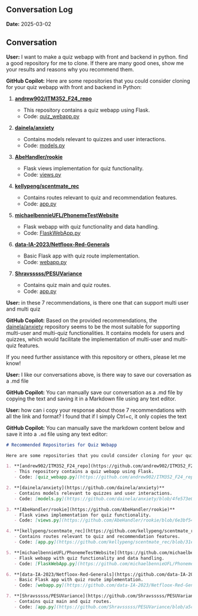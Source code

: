 ## Conversation Log

**Date:** 2025-03-02

## Conversation

**User:** I want to make a quiz webapp with front and backend in python. find a good repository for me to clone. If there are many good ones, show me your results and reasons why you recommend them.

**GitHub Copilot:** 
Here are some repositories that you could consider cloning for your quiz webapp with front and backend in Python:

1. **[andrew902/ITM352_F24_repo](https://github.com/andrew902/ITM352_F24_repo)**
   - This repository contains a quiz webapp using Flask.
   - Code: [quiz_webapp.py](https://github.com/andrew902/ITM352_F24_repo/blob/e1078143b82bd5a5833039b2c81b4c982f8fecad/Lab13/quiz_webapp.py#L1-L44)

2. **[dainela/anxiety](https://github.com/dainela/anxiety)**
   - Contains models relevant to quizzes and user interactions.
   - Code: [models.py](https://github.com/dainela/anxiety/blob/4fe573e02b5eaf51946a4606e1ffa7d0c041e783/webapp/models.py#L258-L355)

3. **[AbeHandler/rookie](https://github.com/AbeHandler/rookie)**
   - Flask views implementation for quiz functionality.
   - Code: [views.py](https://github.com/AbeHandler/rookie/blob/6e3bf5445cec1f42ff113a96494ed07e2795122c/webapp/views.py#L1-L104)

4. **[kellypeng/scentmate_rec](https://github.com/kellypeng/scentmate_rec)**
   - Contains routes relevant to quiz and recommendation features.
   - Code: [app.py](https://github.com/kellypeng/scentmate_rec/blob/31e0d719129f271b6acae3db5ba18967621b0cdc/webapp/app.py#L48-L125)

5. **[michaelbennieUFL/PhonemeTestWebsite](https://github.com/michaelbennieUFL/PhonemeTestWebsite)**
   - Flask webapp with quiz functionality and data handling.
   - Code: [FlaskWebApp.py](https://github.com/michaelbennieUFL/PhonemeTestWebsite/blob/25b493737c37a48b2453467f64bb04626aa2aa08/FlaskWebApp.py#L1-L71)

6. **[data-IA-2023/Netfloox-Red-Generals](https://github.com/data-IA-2023/Netfloox-Red-Generals)**
   - Basic Flask app with quiz route implementation.
   - Code: [webapp.py](https://github.com/data-IA-2023/Netfloox-Red-Generals/blob/22df7c51122c8465528ed51a566a1fbe8c1d3d99/webapp.py#L1-L46)

7. **[Shravsssss/PESUVariance](https://github.com/Shravsssss/PESUVariance)**
   - Contains quiz main and quiz routes.
   - Code: [app.py](https://github.com/Shravsssss/PESUVariance/blob/a5cc7fa8b9121869b4b7fe3993d7a0e2bb75b4ad/Final%20Webapp/app.py#L99-L180)

**User:** in these 7 recommendations, is there one that can support multi user and multi quiz

**GitHub Copilot:** Based on the provided recommendations, the [dainela/anxiety](https://github.com/dainela/anxiety) repository seems to be the most suitable for supporting multi-user and multi-quiz functionalities. It contains models for users and quizzes, which would facilitate the implementation of multi-user and multi-quiz features.

If you need further assistance with this repository or others, please let me know!

**User:** I like our conversations above, is there way to save our coversation as a .md file

**GitHub Copilot:** You can manually save our conversation as a .md file by copying the text and saving it in a Markdown file using any text editor.

**User:** how can i copy your response about those 7 recommendations with all the link and format? I found that if I simply Ctrl+c, it only copies the text

**GitHub Copilot:** You can manually save the markdown content below and save it into a `.md` file using any text editor:

```markdown
# Recommended Repositories for Quiz Webapp

Here are some repositories that you could consider cloning for your quiz webapp with front and backend in Python:

1. **[andrew902/ITM352_F24_repo](https://github.com/andrew902/ITM352_F24_repo)**
   - This repository contains a quiz webapp using Flask.
   - Code: [quiz_webapp.py](https://github.com/andrew902/ITM352_F24_repo/blob/e1078143b82bd5a5833039b2c81b4c982f8fecad/Lab13/quiz_webapp.py#L1-L44)

2. **[dainela/anxiety](https://github.com/dainela/anxiety)**
   - Contains models relevant to quizzes and user interactions.
   - Code: [models.py](https://github.com/dainela/anxiety/blob/4fe573e02b5eaf51946a4606e1ffa7d0c041e783/webapp/models.py#L258-L355)

3. **[AbeHandler/rookie](https://github.com/AbeHandler/rookie)**
   - Flask views implementation for quiz functionality.
   - Code: [views.py](https://github.com/AbeHandler/rookie/blob/6e3bf5445cec1f42ff113a96494ed07e2795122c/webapp/views.py#L1-L104)

4. **[kellypeng/scentmate_rec](https://github.com/kellypeng/scentmate_rec)**
   - Contains routes relevant to quiz and recommendation features.
   - Code: [app.py](https://github.com/kellypeng/scentmate_rec/blob/31e0d719129f271b6acae3db5ba18967621b0cdc/webapp/app.py#L48-L125)

5. **[michaelbennieUFL/PhonemeTestWebsite](https://github.com/michaelbennieUFL/PhonemeTestWebsite)**
   - Flask webapp with quiz functionality and data handling.
   - Code: [FlaskWebApp.py](https://github.com/michaelbennieUFL/PhonemeTestWebsite/blob/25b493737c37a48b2453467f64bb04626aa2aa08/FlaskWebApp.py#L1-L71)

6. **[data-IA-2023/Netfloox-Red-Generals](https://github.com/data-IA-2023/Netfloox-Red-Generals)**
   - Basic Flask app with quiz route implementation.
   - Code: [webapp.py](https://github.com/data-IA-2023/Netfloox-Red-Generals/blob/22df7c51122c8465528ed51a566a1fbe8c1d3d99/webapp.py#L1-L46)

7. **[Shravsssss/PESUVariance](https://github.com/Shravsssss/PESUVariance)**
   - Contains quiz main and quiz routes.
   - Code: [app.py](https://github.com/Shravsssss/PESUVariance/blob/a5cc7fa8b9121869b4b7fe3993d7a0e2bb75b4ad/Final%20Webapp/app.py#L99-L180)
